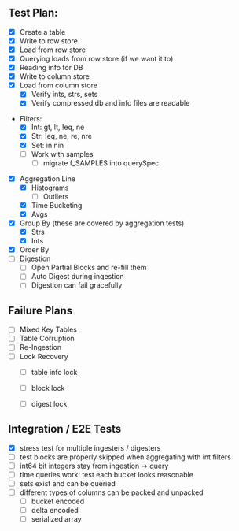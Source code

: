 Test Plan:
----------

  * [x] Create a table
  * [x] Write to row store
  * [x] Load from row store
  * [x] Querying loads from row store (if we want it to)
  * [x] Reading info for DB
  * [x] Write to column store
  * [x] Load from column store
    * [x] Verify ints, strs, sets
    * [x] Verify compressed db and info files are readable
  * Filters:
    * [x] Int: gt, lt, !eq, ne
    * [x] Str: !eq, ne, re, nre
    * [x] Set: in nin
    * [ ] Work with samples
      * [ ] migrate f_SAMPLES into querySpec
  * [x] Aggregation Line
    * [x] Histograms
      * [ ] Outliers
    * [x] Time Bucketing
    * [x] Avgs
  * [x] Group By (these are covered by aggregation tests)
    * [x] Strs
    * [x] Ints
  * [x] Order By
  * [ ] Digestion
    * [ ] Open Partial Blocks and re-fill them
    * [ ] Auto Digest during ingestion
    * [ ] Digestion can fail gracefully

Failure Plans
-------------

  * [ ] Mixed Key Tables
  * [ ] Table Corruption
  * [ ] Re-Ingestion
  * [ ] Lock Recovery
    * [ ] table info lock
    * [ ] block lock
    * [ ] digest lock


Integration / E2E Tests
------------------

  * [x] stress test for multiple ingesters / digesters
  * [ ] test blocks are properly skipped when aggregating with int filters
  * [ ] int64 bit integers stay from ingestion -> query
  * [ ] time queries work: test each bucket looks reasonable
  *  [ ] sets exist and can be queried
  * [ ] different types of columns can be packed and unpacked
    * [ ] bucket encoded
    * [ ] delta encoded
    * [ ] serialized array
